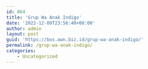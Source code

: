 ```yaml
---
id: 864
title: 'Grup Wa Anak Indigo'
date: '2022-12-09T23:56:40+00:00'
author: admin
layout: post
guid: 'https://bos.awn.biz.id/grup-wa-anak-indigo/'
permalink: /grup-wa-anak-indigo/
categories:
    - Uncategorized
---
```


